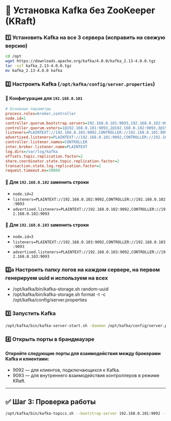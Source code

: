 # 🚀 Установка Kafka без ZooKeeper (KRaft)

### 1️⃣ Установить Kafka на все 3 сервера (исправить на свежую версию)
```bash
cd /opt
wget https://downloads.apache.org/kafka/4.0.0/kafka_2.13-4.0.0.tgz
tar -xzf kafka_2.13-4.0.0.tgz
mv kafka_2.13-4.0.0 kafka
```

### 2️⃣ Настроить Kafka (`/opt/kafka/config/server.properties`)
#### 📌 Конфигурация для `192.168.0.101`
```ini
# Основные параметры
process.roles=broker,controller
node.id=1
controller.quorum.bootstrap.servers=192.168.0.101:9093,192.168.0.102:9093,192.168.0.103:9093
controller.quorum.voters=1@192.168.0.101:9093,2@192.168.0.102:9093,3@192.168.0.103:9093
listeners=PLAINTEXT://192.168.0.101:9092,CONTROLLER://192.168.0.101:9093
advertised.listeners=PLAINTEXT://192.168.0.101:9092,CONTROLLER://192.168.0.101:9093
controller.listener.names=CONTROLLER
inter.broker.listener.name=PLAINTEXT
log.dirs=/var/log/kafka
offsets.topic.replication.factor=2
share.coordinator.state.topic.replication.factor=2
transaction.state.log.replication.factor=2
request.timeout.ms=30000
```
#### 📌 Для `192.168.0.102` заменить строки
- `node.id=2`
- `listeners=PLAINTEXT://192.168.0.102:9092,CONTROLLER://192.168.0.102:9093`
- `advertised.listeners=PLAINTEXT://192.168.0.102:9092,CONTROLLER://192.168.0.102:9093`

#### 📌 Для `192.168.0.103` заменить строки
- `node.id=3`
- `listeners=PLAINTEXT://192.168.0.103:9092,CONTROLLER://192.168.0.103:9093`
- `advertised.listeners=PLAINTEXT://192.168.0.103:9092,CONTROLLER://192.168.0.103:9093`

### 2️⃣a Настроить папку логов на каждом сервере, на первом генерируем uuid и используем на всех
- /opt/kafka/bin/kafka-storage.sh random-uuid
- /opt/kafka/bin/kafka-storage.sh format -t <uuid> -c /opt/kafka/config/server.properties

### 3️⃣ Запустить Kafka
```bash
/opt/kafka/bin/kafka-server-start.sh -daemon /opt/kafka/config/server.properties
```
### 4️⃣ Открыть порты в брандмауэре
#### Откройте следующие порты для взаимодействия между брокерами Kafka и клиентами:

- 9092 — для клиентов, подключающихся к Kafka.
- 9093 — для внутреннего взаимодействия контроллеров в режиме KRaft.

---

## ✅ Шаг 3: Проверка работы

```bash
/opt/kafka/bin/kafka-topics.sh --bootstrap-server 192.168.0.101:9092 --list
```